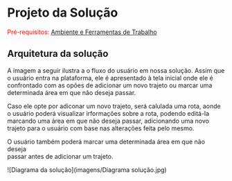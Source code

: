 # Projeto da Solução

<span style="color:red">Pré-requisitos: <a href="4-Gestão-Configuração.md"> Ambiente e Ferramentas de Trabalho</a></span>


## Arquitetura da solução


A imagem a seguir ilustra a o fluxo do usuário em nossa solução. Assim
que o usuário entra na plataforma, ele é apresentado à tela inicial
onde ele é confrontado com as opões de adicionar um novo trajeto
ou marcar uma determinada área em que não deseja passar.


Caso ele opte por adiconar um novo trajeto, será calulada uma rota, aonde
o usuário poderá visualizar irformações sobre a rota, podendo editá-la 
marcando uma área em que não deseja passar, adicionando uma novo trajeto
para o usuário com base nas alterações feita pelo mesmo.

O usuário também poderá marcar uma determinada área em que não deseja  
passar antes de adicionar um trajeto.

![Diagrama da solução](imagens/Diagrama solução.jpg)
